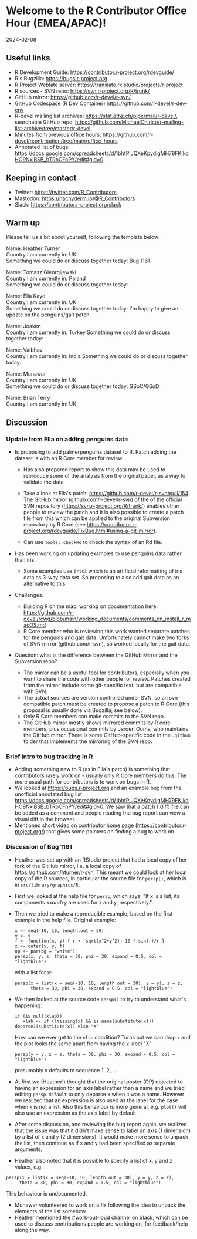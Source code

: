 # Welcome to the R Contributor Office Hour (EMEA/APAC)! 
2024-02-08

## Useful links 

 * R Development Guide: https://contributor.r-project.org/rdevguide/ 
 * R's Bugzilla: https://bugs.r-project.org 
 * R Project Weblate server: https://translate.rx.studio/projects/r-project 
 * R sources - SVN repo: https://svn.r-project.org/R/trunk/ 
 * GitHub mirror: https://github.com/r-devel/r-svn/ 
 * GitHub Codespace (R Dev Container) https://github.com/r-devel/r-dev-env 
 * R-devel mailing list archives: https://stat.ethz.ch/pipermail/r-devel/, searchable GitHub repo: https://github.com/MichaelChirico/r-mailing-list-archive/tree/master/r-devel 
 * Minutes from previous office hours: https://github.com/r-devel/rcontribution/tree/main/office_hours 
 * Annotated list of bugs: https://docs.google.com/spreadsheets/d/1bhfPIJQXeKpydigMH79FKIkdHO9NxlBSB_bTRoCFnPY/edit#gid=0

## Keeping in contact 

 * Twitter: https://twitter.com/R_Contributors
 * Mastodon: https://hachyderm.io/@R_Contributors
 * Slack: https://contributor.r-project.org/slack 

## Warm up 

Please tell us a bit about yourself, following the template below: 

Name: Heather Turner   
Country I am currently in: UK  
Something we could do or discuss together today: Bug 1161 
    
Name: Tomasz Gieorgijewski   
Country I am currently in: Poland   
Something we could do or discuss together today: 
    
Name: Ella Kaye   
Country I am currently in: UK  
Something we could do or discuss together today: I'm happy to give an update on the penguins/gait patch.

Name: Joakim  
Country I am currently in: Turkey
Something we could do or discuss together today: 

Name: Vaibhav  
Country I am currently in: India
Something we could do or discuss together today: 

Name: Munawar  
Country I am currently in: UK  
Something we could do or discuss together today: GSoC/GSoD

Name: Brian Terry  
Country I am currently in: UK  

## Discussion

### Update from Ella on adding penguins data

- Is proposing to add palmerpenguins dataset to R. Patch adding the dataset is with an R Core member for review.

    - Has also prepared report to show this data may be used to reproduce some of the analysis from the orginal paper, as a way to validate the data

    - Take a look at Ella's patch: https://github.com/r-devel/r-svn/pull/154. The GitHub mirror (github.com/r-devel/r-svn) of the of the official SVN repository (https://svn.r-project.org/R/trunk/) enables other people to review the patch and it is also possible to create a patch file from this which can be applied to the original Subversion repository by R Core (see https://contributor.r-project.org/rdevguide/FixBug.html#using-a-git-mirror).

    - Can use `tools::checkRd` to check the syntax of an Rd file.

- Has been working on updating examples to use penguins data rather than iris

    - Some examples use `iris3` which is an artificial reformatting of iris data as 3-way data set. So proposing to also add gait data as an alternative to this

- Challenges. 
    - Building R on the mac: working on documentation here: https://github.com/r-devel/rcwg/blob/main/working_documents/comments_on_install_r_macOS.md
    - R Core member who is reviewing this work wanted separate patches for the penguins and gait data. Unfortunately cannot make two forks of SVN mirror (github.com/r-svn), so worked locally for the gait data.

- Question: what is the difference between the GitHub Mirror and the Subversion repo?
   - The mirror can be a useful tool for contributors, especially when you want to share the code with other people for review. Patches created from the mirror include some git-specific text, but are compatible with SVN.
   - The actual sources are version controlled under SVN, so an svn-compatible patch must be created to propose a patch to R Core (this proposal is usually done via Bugzilla, see below).
   - Only R Core members can make commits to the SVN repo.
   - The GitHub mirror mostly shows mirrored commits by R core members, plus occasional commits by Jeroen Ooms, who maintains the GitHub mirror. There is some GitHub-specific code in the `.github` folder that implements the mirroring of the SVN repo.
  
### Brief intro to bug tracking in R

- Adding something new to R (as in Ella's patch) is something that contributors rarely work on - usually only R Core members do this. The more usual path for contributors is to work on bugs in R.
- We looked at https://bugs.r-project.org and an example bug from the unofficial annotated bug list https://docs.google.com/spreadsheets/d/1bhfPIJQXeKpydigMH79FKIkdHO9NxlBSB_bTRoCFnPY/edit#gid=0. We saw that a patch (.diff) file can be added as a comment and people reading the bug report can view a visual diff in the browser.
- Mentioned short video on contributor home page (https://contributor.r-project.org/) that gives some pointers on finding a bug to work on.
    
### Discussion of Bug 1161

- Heather was set up with an RStudio project that had a local copy of her fork of the GitHub mirror, i.e. a local copy of https://github.com/hturner/r-svn. This meant we could look at her local copy of the R sources, in particular the source file for `persp()`, which is in `src/library/graphics/R`.
- First we looked at the help file for `persp`, which says: "If x is a list, its components x$x and x$y are used for x and y, respectively.".
- Then we tried to make a reproducible example, based on the first example in the help file. Original example: 
    
    ```{r}
    x <- seq(-10, 10, length.out = 30)
    y <- x
    f <- function(x, y) { r <- sqrt(x^2+y^2); 10 * sin(r)/r }
    z <- outer(x, y, f)
    op <- par(bg = "white")
    persp(x, y, z, theta = 30, phi = 30, expand = 0.5, col = "lightblue")
    ```
    with a list for x:
    ```{r}
    persp(x = list(x = seq(-10, 10, length.out = 30), y = y), z = z,
          theta = 30, phi = 30, expand = 0.5, col = "lightblue")
    ```
 - We then looked at the source code `persp()` to try to understand what's happening:
     ```{r}
     if (is.null(xlab))
        xlab <- if (!missing(x) && is.name(substitute(x))) deparse1(substitute(x)) else "X"
     ```
     How can we ever get to the `else` condition? Turns out we can drop `x` and the plot looks the same apart from having the x label "X"
     ```{r}
     persp(y = y, z = z, theta = 30, phi = 30, expand = 0.5, col = "lightblue")
     ```
     presumably x defaults to sequence 1, 2, ...
 - At first we (Heather!) thought that the original poster (OP) objected to having an expression for an axis label rather than a name and we tried editing `persp.default` to only deparse x when it was a name. However we realized that an expression is also used as the label for the case when `x` is not a list. Also this behaviour is more general, e.g. `plot()` will also use an expression as the axis label by default.
 - After some discussion, and reviewing the bug report again, we realized that the issue was that it didn't make sense to label an axis (1 dimension) by a list of x and y (2 dimensions). It would make more sense to unpack the list, then continue as if x and y had been specified as separate arguments.
 - Heather also noted that it is possible to specify a list of x, y and z values, e.g. 
 ```{r}
 persp(x = list(x = seq(-10, 10, length.out = 30), y = y, z = z),
      theta = 30, phi = 30, expand = 0.5, col = "lightblue")
 ```
 This behaviour is undocumented.
 - Munawar volunteered to work on a fix following the idea to unpack the elements of the list somehow.
 - Heather mentioned the #work-out-loud channel on Slack, which can be used to discuss contributions people are working on, for feedback/help along the way.

